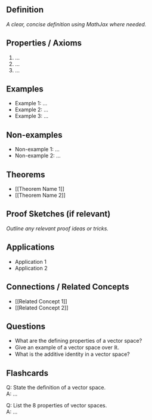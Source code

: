
## Definition
*A clear, concise definition using MathJax where needed.*

## Properties / Axioms
1. ...
2. ...
3. ...

## Examples
- Example 1: ...
- Example 2: ...
- Example 3: ...

## Non-examples
- Non-example 1: ...
- Non-example 2: ...

## Theorems
- [[Theorem Name 1]]
- [[Theorem Name 2]]

## Proof Sketches (if relevant)
*Outline any relevant proof ideas or tricks.*

## Applications
- Application 1
- Application 2

## Connections / Related Concepts
- [[Related Concept 1]]
- [[Related Concept 2]]

## Questions
- What are the defining properties of a vector space?
- Give an example of a vector space over ℝ.
- What is the additive identity in a vector space?

## Flashcards
Q: State the definition of a vector space.  
A: ...

Q: List the 8 properties of vector spaces.  
A: ...
